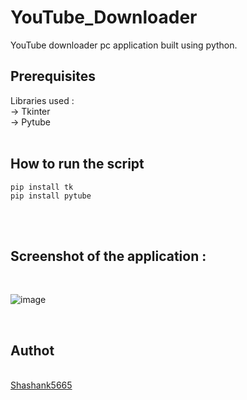 # YouTube_Downloader
YouTube downloader pc application built using python.

<h2>Prerequisites</h2>
Libraries used : <br/>
-> Tkinter <br>
-> Pytube <br>
<br>
<h2>How to run the script</h2>

`pip install tk`
<br>
`pip install pytube`

<br>
<br>
<h2>Screenshot of the application :</h2>
<br>

![image](https://user-images.githubusercontent.com/73271539/131818881-a8124451-311a-438b-8e19-831299d444e9.png)

<br>
<h2>Authot</h2>
<br>
<a href="https://github.com/Shashank5665">Shashank5665</a>



